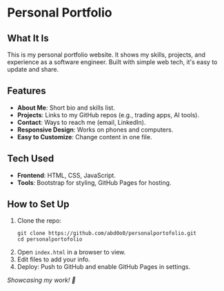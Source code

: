 # Personal Portfolio

## What It Is
This is my personal portfolio website. It shows my skills, projects, and experience as a software engineer. Built with simple web tech, it's easy to update and share.

## Features
- **About Me**: Short bio and skills list.
- **Projects**: Links to my GitHub repos (e.g., trading apps, AI tools).
- **Contact**: Ways to reach me (email, LinkedIn).
- **Responsive Design**: Works on phones and computers.
- **Easy to Customize**: Change content in one file.

## Tech Used
- **Frontend**: HTML, CSS, JavaScript.
- **Tools**: Bootstrap for styling, GitHub Pages for hosting.

## How to Set Up
1. Clone the repo:
   ```
   git clone https://github.com/abd0o0/personalportofolio.git
   cd personalportofolio
   ```
2. Open `index.html` in a browser to view.
3. Edit files to add your info.
4. Deploy: Push to GitHub and enable GitHub Pages in settings.


*Showcasing my work! 🚀*
